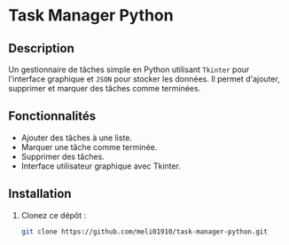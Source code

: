 # Task Manager Python

## Description
Un gestionnaire de tâches simple en Python utilisant `Tkinter` pour l'interface graphique et `JSON` pour stocker les données. Il permet d'ajouter, supprimer et marquer des tâches comme terminées.

## Fonctionnalités
- Ajouter des tâches à une liste.
- Marquer une tâche comme terminée.
- Supprimer des tâches.
- Interface utilisateur graphique avec Tkinter.

## Installation
1. Clonez ce dépôt :
   ```bash
   git clone https://github.com/meli01910/task-manager-python.git
